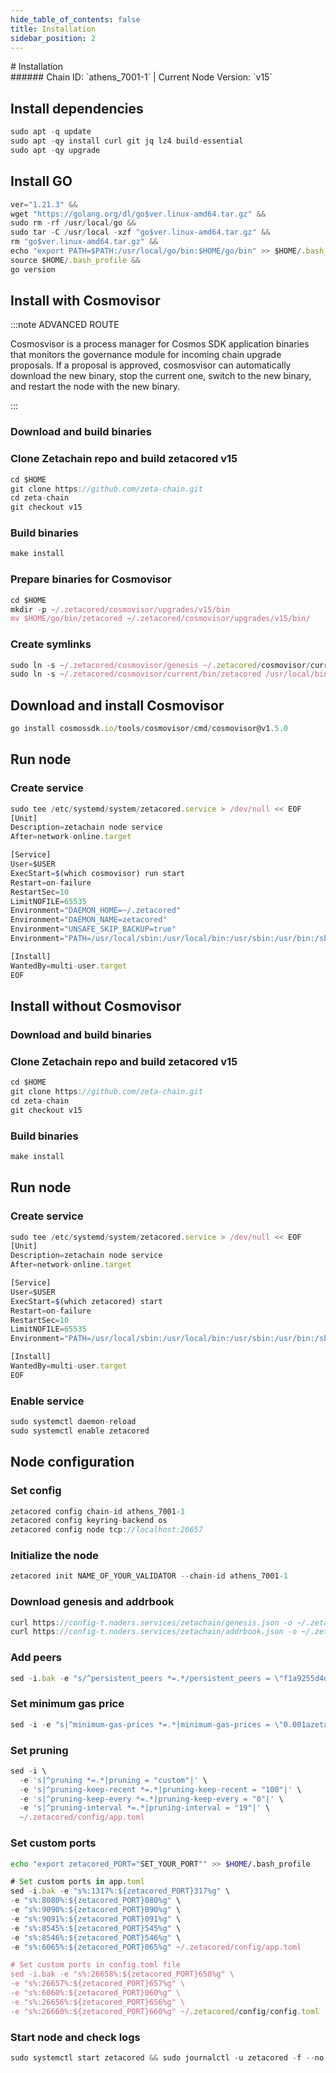 ```yaml
---
hide_table_of_contents: false
title: Installation
sidebar_position: 2
---
```


<div class="h1-with-icon icon-zetachain">
# Installation
</div>
###### Chain ID: `athens_7001-1` | Current Node Version: `v15`

## Install dependencies

```js
sudo apt -q update
sudo apt -qy install curl git jq lz4 build-essential
sudo apt -qy upgrade
```

## Install GO
```js
ver="1.21.3" &&
wget "https://golang.org/dl/go$ver.linux-amd64.tar.gz" &&
sudo rm -rf /usr/local/go &&
sudo tar -C /usr/local -xzf "go$ver.linux-amd64.tar.gz" &&
rm "go$ver.linux-amd64.tar.gz" &&
echo "export PATH=$PATH:/usr/local/go/bin:$HOME/go/bin" >> $HOME/.bash_profile &&
source $HOME/.bash_profile &&
go version
```

## Install with Cosmovisor
:::note ADVANCED ROUTE

Cosmosvisor is a process manager for Cosmos SDK application binaries that monitors the governance module for incoming chain upgrade proposals. If a proposal is approved, cosmosvisor can automatically download the new binary, stop the current one, switch to the new binary, and restart the node with the new binary.

:::
### Download and build binaries
### Clone Zetachain repo and build zetacored v15
```js
cd $HOME
git clone https://github.com/zeta-chain.git
cd zeta-chain
git checkout v15
```

### Build binaries
```js
make install
```
### Prepare binaries for Cosmovisor
```js
cd $HOME
mkdir -p ~/.zetacored/cosmovisor/upgrades/v15/bin
mv $HOME/go/bin/zetacored ~/.zetacored/cosmovisor/upgrades/v15/bin/
```

### Create symlinks
```js
sudo ln -s ~/.zetacored/cosmovisor/genesis ~/.zetacored/cosmovisor/current -f
sudo ln -s ~/.zetacored/cosmovisor/current/bin/zetacored /usr/local/bin/zetacored -f
```

## Download and install Cosmovisor
```js
go install cosmossdk.io/tools/cosmovisor/cmd/cosmovisor@v1.5.0
```

## Run node
### Create service
```js
sudo tee /etc/systemd/system/zetacored.service > /dev/null << EOF
[Unit]
Description=zetachain node service
After=network-online.target

[Service]
User=$USER
ExecStart=$(which cosmovisor) run start
Restart=on-failure
RestartSec=10
LimitNOFILE=65535
Environment="DAEMON_HOME=~/.zetacored"
Environment="DAEMON_NAME=zetacored"
Environment="UNSAFE_SKIP_BACKUP=true"
Environment="PATH=/usr/local/sbin:/usr/local/bin:/usr/sbin:/usr/bin:/sbin:/bin:/usr/games:/usr/local/games:/snap/bin:~/.zetacored/cosmovisor/current/bin"

[Install]
WantedBy=multi-user.target
EOF
```

## Install without Cosmovisor

### Download and build binaries
### Clone Zetachain repo and build zetacored v15
```js
cd $HOME
git clone https://github.com/zeta-chain.git
cd zeta-chain
git checkout v15
```

### Build binaries
```js
make install
```

## Run node
### Create service
```js
sudo tee /etc/systemd/system/zetacored.service > /dev/null << EOF
[Unit]
Description=zetachain node service
After=network-online.target

[Service]
User=$USER
ExecStart=$(which zetacored) start
Restart=on-failure
RestartSec=10
LimitNOFILE=65535
Environment="PATH=/usr/local/sbin:/usr/local/bin:/usr/sbin:/usr/bin:/sbin:/bin:/usr/games:/usr/local/games:/snap/bin"

[Install]
WantedBy=multi-user.target
EOF
```

### Enable service
```js
sudo systemctl daemon-reload
sudo systemctl enable zetacored
```

## Node configuration
### Set config
```js
zetacored config chain-id athens_7001-1
zetacored config keyring-backend os
zetacored config node tcp://localhost:26657
```

### Initialize the node
```js
zetacored init NAME_OF_YOUR_VALIDATOR --chain-id athens_7001-1
```

### Download genesis and addrbook
```js
curl https://config-t.noders.services/zetachain/genesis.json -o ~/.zetacored/config/genesis.json
curl https://config-t.noders.services/zetachain/addrbook.json -o ~/.zetacored/config/addrbook.json
```
### Add peers
```js
sed -i.bak -e "s/^persistent_peers *=.*/persistent_peers = \"f1a9255d4dd4de7c0e070266c072cdbe0f023918@zetachain-t-rpc.noders.services:17656\"/" ~/.zetacored/config/config.toml
```

### Set minimum gas price
```js
sed -i -e "s|^minimum-gas-prices *=.*|minimum-gas-prices = \"0.001azeta\"|" ~/.zetacored/config/app.toml
```
### Set pruning
```js
sed -i \
  -e 's|^pruning *=.*|pruning = "custom"|' \
  -e 's|^pruning-keep-recent *=.*|pruning-keep-recent = "100"|' \
  -e 's|^pruning-keep-every *=.*|pruning-keep-every = "0"|' \
  -e 's|^pruning-interval *=.*|pruning-interval = "19"|' \
  ~/.zetacored/config/app.toml
```

### Set custom ports

```bash
echo "export zetacored_PORT="SET_YOUR_PORT"" >> $HOME/.bash_profile
```

```js
# Set custom ports in app.toml
sed -i.bak -e "s%:1317%:${zetacored_PORT}317%g" \
-e "s%:8080%:${zetacored_PORT}080%g" \
-e "s%:9090%:${zetacored_PORT}090%g" \
-e "s%:9091%:${zetacored_PORT}091%g" \
-e "s%:8545%:${zetacored_PORT}545%g" \
-e "s%:8546%:${zetacored_PORT}546%g" \
-e "s%:6065%:${zetacored_PORT}065%g" ~/.zetacored/config/app.toml

# Set custom ports in config.toml file
sed -i.bak -e "s%:26658%:${zetacored_PORT}658%g" \
-e "s%:26657%:${zetacored_PORT}657%g" \
-e "s%:6060%:${zetacored_PORT}060%g" \
-e "s%:26656%:${zetacored_PORT}656%g" \
-e "s%:26660%:${zetacored_PORT}660%g" ~/.zetacored/config/config.toml
```

### Start node and check logs
```js
sudo systemctl start zetacored && sudo journalctl -u zetacored -f --no-hostname -o cat
```
